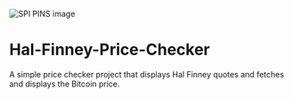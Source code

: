 ![SPI PINS image](https://i.imgur.com/4N7mnb1.jpg)
# Hal-Finney-Price-Checker

A simple price checker project that displays Hal Finney quotes and fetches and displays the Bitcoin price.

